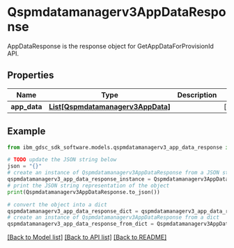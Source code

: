 # Qspmdatamanagerv3AppDataResponse

AppDataResponse is the response object for GetAppDataForProvisionId API.

## Properties

Name | Type | Description | Notes
------------ | ------------- | ------------- | -------------
**app_data** | [**List[Qspmdatamanagerv3AppData]**](Qspmdatamanagerv3AppData.md) |  | [optional] 

## Example

```python
from ibm_gdsc_sdk_software.models.qspmdatamanagerv3_app_data_response import Qspmdatamanagerv3AppDataResponse

# TODO update the JSON string below
json = "{}"
# create an instance of Qspmdatamanagerv3AppDataResponse from a JSON string
qspmdatamanagerv3_app_data_response_instance = Qspmdatamanagerv3AppDataResponse.from_json(json)
# print the JSON string representation of the object
print(Qspmdatamanagerv3AppDataResponse.to_json())

# convert the object into a dict
qspmdatamanagerv3_app_data_response_dict = qspmdatamanagerv3_app_data_response_instance.to_dict()
# create an instance of Qspmdatamanagerv3AppDataResponse from a dict
qspmdatamanagerv3_app_data_response_from_dict = Qspmdatamanagerv3AppDataResponse.from_dict(qspmdatamanagerv3_app_data_response_dict)
```
[[Back to Model list]](../README.md#documentation-for-models) [[Back to API list]](../README.md#documentation-for-api-endpoints) [[Back to README]](../README.md)


